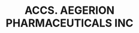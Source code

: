 ---
layout: asset
title: ACCS. AEGERION PHARMACEUTICALS INC                          
isin: US00767E1029
---
